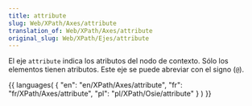```yaml
---
title: attribute
slug: Web/XPath/Axes/attribute
translation_of: Web/XPath/Axes/attribute
original_slug: Web/XPath/Ejes/attribute
---
```

El eje `attribute` indica los atributos del nodo de contexto. Sólo los elementos tienen atributos. Este eje se puede abreviar con el signo (`@`).

{{ languages( { "en": "en/XPath/Axes/attribute", "fr": "fr/XPath/Axes/attribute", "pl": "pl/XPath/Osie/attribute" } ) }}
